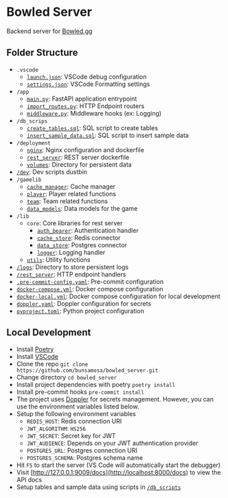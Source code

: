 # Bowled Server
Backend server for [Bowled.gg](https://bowled.gg/)

## Folder Structure
- `.vscode`
    - [`launch.json`](/.vscode/launch.json): VSCode debug configuration
    - [`settings.json`](/.vscode/settings.json): VSCode Formatting settings
- `/app`
    - [`main.py`](/app/main.py): FastAPI application entrypoint
    - [`import_routes.py`](/app/import_routes.py): HTTP Endpoint routers
    - [`middleware.py`](/app/middleware.py): Middleware hooks (ex: Logging)
- `/db_scrips`
    - [`create_tables.sql`](/db_scripts/create_tables.sql): SQL script to create tables
    - [`insert_sample_data.sql`](/db_scripts/insert_sample_data.sql): SQL script to insert sample data
- `/deployment`
    - [`nginx`](/deployment/nginx): Nginx configuration and dockerfile
    - [`rest_server`](/deployment/rest_server): REST server dockerfile
    - [`volumes`](/deployment/volumes): Directory for persistent data
- [`/dev`](/dev): Dev scripts dustbin
- `/gamelib`
    - [`cache_manager`](/gamelib/cache_manager): Cache manager
    - [`player`](/gamelib/player): Player related functions
    - [`team`](/gamelib/team): Team related functions
    - [`data_models`](/gamelib/data_models): Data models for the game
- `/lib`
    - `core`: Core libraries for rest server
        - [`auth_bearer`](/lib/core/auth_bearer.py): Authentication handler
        - [`cache_store`](/lib/core/cache_store.py): Redis connector
        - [`data_store`](/lib/core/data_store.py): Postgres connector
        - [`logger`](/lib/core/logger.py): Logging handler
    - [`utils`](/lib/utils): Utility functions
- [`/logs`](/logs): Directory to store persistent logs
- [`/rest_server`](/rest_server): HTTP endpoint handlers
- [`.pre-commit-config.yaml`](/.pre-commit-config.yaml): Pre-commit configuration
- [`docker-compose.yml`](/docker-compose.yml): Docker compose configuration
- [`docker-local.yml`](/docker-local.yml): Docker compose configuration for local development
- [`doppler.yaml`](/doppler.yaml): Doppler configuration for secrets
- [`pyproject.toml`](/pyproject.toml): Python project configuration


## Local Development
- Install [Poetry](https://python-poetry.org/docs/#installation)
- Install [VSCode](https://code.visualstudio.com/download)
- Clone the repo `git clone https://github.com/bunsamosa/bowled_server.git`
- Change directory `cd bowled_server`
- Install project dependencies with poetry `poetry install`
- Install pre-commit hooks `pre-commit install`
- The project uses [Doppler](https://www.doppler.com/) for secrets management. However, you can use the environment variables listed below.
- Setup the following environment variables
    - `REDIS_HOST`: Redis connection URI
    - `JWT_ALGORITHM`: `HS256`
    - `JWT_SECRET`: Secret key for JWT
    - `JWT_AUDIENCE`: Depends on your JWT authentication provider
    - `POSTGRES_URL`: Postgres connection URI
    - `POSTGRES_SCHEMA`: Postgres schema name
- Hit `F5` to start the server (VS Code will automatically start the debugger)
- Visit [http://127.0.0.1:9009/docs](http://localhost:8000/docs) to view the API docs
- Setup tables and sample data using scripts in [`/db_scripts`](/db_scripts)
